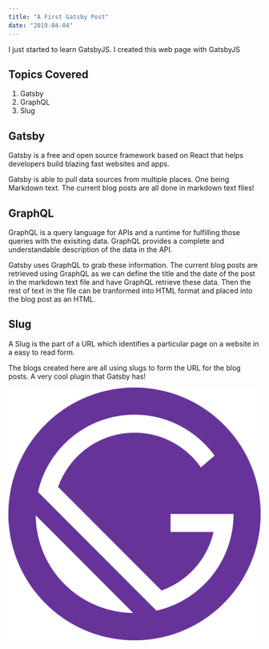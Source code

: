 ```yaml
---
title: "A First Gatsby Post"
date: "2019-04-04"
---
```


I just started to learn GatsbyJS. I created this web page with GatsbyJS

## Topics Covered

1. Gatsby
2. GraphQL
3. Slug

## Gatsby

Gatsby is a free and open source framework based on React that helps developers build blazing fast websites and apps.

Gatsby is able to pull data sources from multiple places. One being Markdown text. The current blog posts are all done in markdown text files!

## GraphQL

GraphQL is a query language for APIs and a runtime for fulfilling those queries with the exisiting data. GraphQL provides a complete and understandable description of the data in the API. 

Gatsby uses GraphQL to grab these information. The current blog posts are retrieved using GraphQL as we can define the title and the date of the post in the markdown text file and have GraphQL retrieve these data. Then the rest of text in the file can be tranformed into HTML format and placed into the blog post as an HTML.

## Slug

A Slug is the part of a URL which identifies a particular page on a website in a easy to read form. 

The blogs created here are all using slugs to form the URL for the blog posts. A very cool plugin that Gatsby has!

![GatsbyIcon](./../../images/gatsby-icon.png)